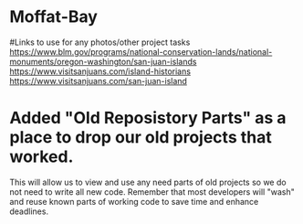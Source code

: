 # Moffat-Bay
#Links to use for any photos/other project tasks
 https://www.blm.gov/programs/national-conservation-lands/national-monuments/oregon-washington/san-juan-islands
 https://www.visitsanjuans.com/island-historians
 https://www.visitsanjuans.com/san-juan-island

# Added "Old Reposistory Parts" as a place to drop our old projects that worked.
This will allow us to view and use any need parts of old projects so we do not need to write all new code.
Remember that most developers will "wash" and reuse known parts of working code to save time and enhance deadlines.
